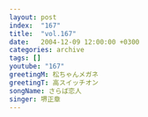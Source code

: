 ```yaml
---
layout: post
index:  "167"
title:  "vol.167"
date:   2004-12-09 12:00:00 +0300
categories: archive
tags: []
youtube: "167"
greetingM: 松ちゃんメガネ
greetingT: 高スイッチオン
songName: さらば恋人
singer: 堺正章
---
```

